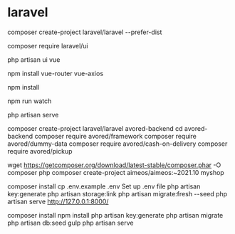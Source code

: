 # laravel










composer create-project laravel/laravel   --prefer-dist

composer require laravel/ui

php artisan ui vue

npm install vue-router vue-axios

npm install

npm run watch

php artisan serve








composer create-project laravel/laravel avored-backend
cd avored-backend
composer require avored/framework
composer require avored/dummy-data
composer require avored/cash-on-delivery
composer require avored/pickup



wget https://getcomposer.org/download/latest-stable/composer.phar -O composer
php composer create-project aimeos/aimeos:~2021.10 myshop

 composer install
cp .env.example .env
Set up .env file
 php artisan key:generate
 php artisan storage:link
 php artisan migrate:fresh --seed
 php artisan serve
http://127.0.0.1:8000/


composer install
npm install
php artisan key:generate
php artisan migrate
php artisan db:seed
gulp
php artisan serve
